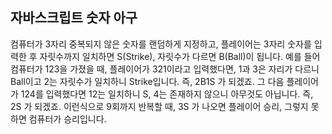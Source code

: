 ## 자바스크립트 숫자 아구

컴퓨터가 3자리 중복되지 않은 숫자를 랜덤하게 지정하고,
플레이어는 3자리 숫자를 입력한 후 자릿수까지 일치하면 S(Strike), 자릿수가 다르면 B(Ball)이 됩니다.
예를 들어 컴퓨터가 123을 가졌을 때,
플레이어가 321이라고 입력했다면,
1과 3은 자리가 다르니 Ball이고 2는 자릿수가 일치하니 Strike입니다. 즉, 2B1S 가 되겠죠.
그 다음 플레이어가 124를 입력했다면 12는 일치하니 S, 4는 존재하지 않으니 아무것도 아닙니다. 즉, 2S 가 되겠죠.
이런식으로 9회까지 반복할 때, 3S 가 나오면 플레이어 승리, 그렇지 못하면 컴퓨터가 승리입니다.
